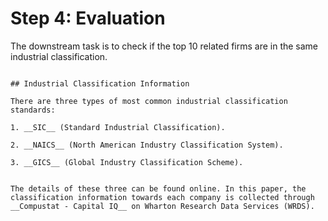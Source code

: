 # Step 4: Evaluation

The downstream task is to check if the top 10 related firms are in the same industrial classification.  

```

## Industrial Classification Information 

There are three types of most common industrial classification standards:  

1. __SIC__ (Standard Industrial Classification). 

2. __NAICS__ (North American Industry Classification System). 

3. __GICS__ (Global Industry Classification Scheme). 


The details of these three can be found online. In this paper, the classification information towards each company is collected through __Compustat - Capital IQ__ on Wharton Research Data Services (WRDS).  

 



